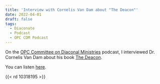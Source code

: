 ```yaml
---
title: 'Interview with Cornelis Van Dam about "The Deacon"'
date: 2022-04-01
draft: false
tags:
  - Diaconate
  - Podcast
  - OPC CDM Podcast
---
```


On the [OPC Committee on Diaconal Ministries](https://opccdm.org) podcast, I interviewed
Dr. Cornelis Van Dam about his book [The Deacon](https://www.heritagebooks.org/Search.html#/Search.html?search=The+Deacon%3A+The+Biblical+Roots+and+the+Ministry+of+Mercy+Today&category=F87).

You can listen [here](https://www.thereformeddeacon.org/1849391/10318195-interview-with-dr-cornelis-van-dam).

{{< rd 10318195 >}}

